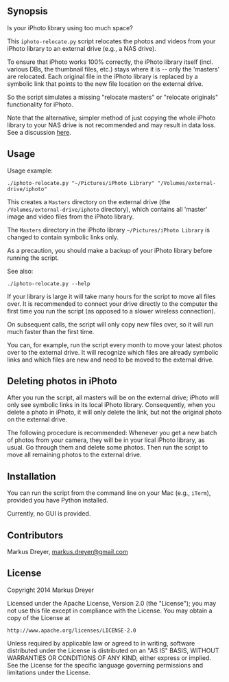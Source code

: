 ## Synopsis

Is your iPhoto library using too much space?

This `iphoto-relocate.py` script relocates the photos and videos from
your iPhoto library to an external drive (e.g., a NAS drive).

To ensure that iPhoto works 100% correctly, the iPhoto library itself
(incl. various DBs, the thumbnail files, etc.) stays where it is --
only the 'masters' are relocated. Each original file in the iPhoto
library is replaced by a symbolic link that points to the new file
location on the external drive.

So the script simulates a missing "relocate masters" or "relocate
originals" functionality for iPhoto.

Note that the alternative, simpler method of just copying the whole
iPhoto library to your NAS drive is not recommended and may result in
data loss. See a discussion
[here](https://discussions.apple.com/thread/54372780).

## Usage

Usage example:

    ./iphoto-relocate.py "~/Pictures/iPhoto Library" "/Volumes/external-drive/iphoto"

This creates a `Masters` directory on the external drive (the
`/Volumes/external-drive/iphoto` directory), which contains all
'master' image and video files from the iPhoto library.

The `Masters` directory in the iPhoto library `~/Pictures/iPhoto
Library` is changed to contain symbolic links only.

As a precaution, you should make a backup of your iPhoto library
before running the script.

See also:

    ./iphoto-relocate.py --help

If your library is large it will take many hours for the script to
move all files over. It is recommended to connect your drive directly
to the computer the first time you run the script (as opposed to a
slower wireless connection).

On subsequent calls, the script will only copy new files over, so it
will run much faster than the first time.

You can, for example, run the script every month to move your latest
photos over to the external drive. It will recognize which files are
already symbolic links and which files are new and need to be moved to
the external drive.

## Deleting photos in iPhoto

After you run the script, all masters will be on the external drive;
iPhoto will only see symbolic links in its local iPhoto
library. Consequently, when you delete a photo in iPhoto, it will only
delete the link, but not the original photo on the external drive.

The following procedure is recommended: Whenever you get a new batch
of photos from your camera, they will be in your lical iPhoto library,
as usual. Go through them and delete some photos. Then run the script
to move all remaining photos to the external drive.

## Installation

You can run the script from the command line on your Mac (e.g.,
`iTerm`), provided you have Python installed.

Currently, no GUI is provided.

## Contributors

Markus Dreyer, markus.dreyer@gmail.com

## License

Copyright 2014 Markus Dreyer

Licensed under the Apache License, Version 2.0 (the "License");
you may not use this file except in compliance with the License.
You may obtain a copy of the License at

    http://www.apache.org/licenses/LICENSE-2.0

Unless required by applicable law or agreed to in writing, software
distributed under the License is distributed on an "AS IS" BASIS,
WITHOUT WARRANTIES OR CONDITIONS OF ANY KIND, either express or implied.
See the License for the specific language governing permissions and
limitations under the License.
